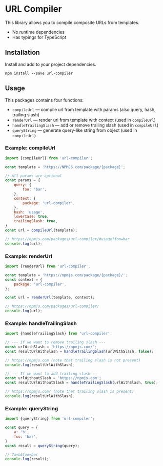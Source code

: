 # URL Compiler

This library allows you to compile composite URLs from templates.

* No runtime dependencies
* Has typings for TypeScript

## Installation

Install and add to your project dependencies.

`npm install --save url-compiler`

## Usage

This packages contains four functions:
* `compileUrl` — compile url from template with params (also query, hash, trailing slash)
* `renderUrl` — render url from template with context (used in `compileUrl`)
* `handleTrailingSlash` — add or remove trailing slash (used in `compileUrl`)
* `queryString` — generate query-like string from object (used in `compileUrl`)

### Example: compileUrl
```js
import {compileUrl} from 'url-compiler';

const template = 'https://NPMJS.com/package/{package}';

// All params are optional
const params = {
    query: {
        foo: 'bar',
    },
    context: {
        package: 'url-compiler',
    },
    hash: 'usage',
    lowerCase: true,
    trailingSlash: true,
}
const url = compileUrl(template);

// https://npmjs.com/packages/url-compiler/#usage?foo=bar
console.log(url);
```

### Example: renderUrl
```js
import {renderUrl} from 'url-compiler';

const template = 'https://npmjs.com/package/{package}/';
const context = {
    package: 'url-compiler',
};

const url = renderUrl(template, context);

// https://npmjs.com/packages/url-compiler/
console.log(url);
```

### Example: handleTrailingSlash
```js
import {handleTrailingSlash} from 'url-compiler';

// --- If we want to remove trailing slash ---
const urlWithSlash = 'https://npmjs.com/';
const resultUrlWithSlash = handleTrailingSlash(urlWithSlash, false);

// https://npmjs.com (note that trailing slash is not present)
console.log(resultUrlWithSlash);

// --- If we want to add trailing slash ---
const urlWithoutSlash = 'https://npmjs.com';
const resultUrlWithoutSlash = handleTrailingSlash(urlWithSlash, true);

// https://npmjs.com/ (note that trailing slash is present)
console.log(resultUrlWithSlash);
```

### Example: queryString
```js
import {queryString} from 'url-compiler';

const query = {
    a: 'b',
    foo: 'bar',
}
const result = queryString(query);

// ?a=b&foo=bar
console.log(result);
```
